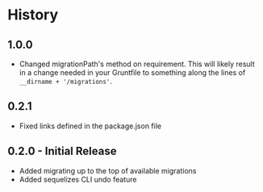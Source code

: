 # History

## 1.0.0

* Changed migrationPath's method on requirement. This will likely result in a change needed in your Gruntfile to something along the lines of `__dirname + '/migrations'`.

## 0.2.1

* Fixed links defined in the package.json file

## 0.2.0 - Initial Release

* Added migrating up to the top of available migrations
* Added sequelizes CLI undo feature